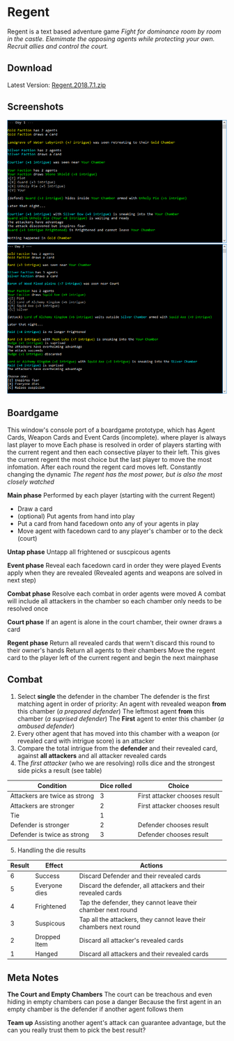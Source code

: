 # Regent
Regent is a text based adventure game
_Fight for dominance room by room in the castle. 
Elemimate the opposing agents while protecting your own.
Recruit allies and control the court._


Download
----------------
Latest Version: [Regent.2018.7.1.zip](https://github.com/sleepyparadox/nsi2018.6/files/2155361/Regent.2018.7.1.zip)

Screenshots
----------------
![unholy pie](https://raw.githubusercontent.com/sleepyparadox/nsi2018.6/master/img/unholy_pie.png)
![squid axe](https://raw.githubusercontent.com/sleepyparadox/nsi2018.6/master/img/squid_axe.png)

Boardgame
----------------
This window's console port of a boardgame prototype, which has Agent Cards, Weapon Cards and Event Cards (incomplete). where player is always last player to move
Each phase is resolved in order of players starting with the current regent and then each consective player to their left. This gives the current regent the most choice but the last player to move the most infomation. After each round the regent card moves left. Constantly changing the dynamic
_The regent has the most power, but is also the most closely watched_

**Main phase**
Performed by each player (starting with the current Regent)
* Draw a card
* (optional) Put agents from hand into play
* Put a card from hand facedown onto any of your agents in play
* Move agent with facedown card to any player's chamber or to the deck (court)

**Untap phase**
Untapp all frightened or suscpicous agents

**Event phase**
Reveal each facedown card in order they were played
Events apply when they are revealed
(Revealed agents and weapons are solved in next step)

**Combat phase**
Resolve each combat in order agents were moved
A combat will include all attackers in the chamber so each chamber only needs to be resolved once

**Court phase**
If an agent is alone in the court chamber, their owner draws a card

**Regent phase**
Return all revealed cards that wern't discard this round to their owner's hands
Return all agents to their chambers
Move the regent card to the player left of the current regent and begin the next mainphase

Combat
----------------
1. Select **single** the defender in the chamber
The defender is the first matching agent in order of priority: 
An agent with revealed weapon **from** this chamber (_a prepared defender_)
The leftmost agent **from** this chamber (_a suprised defender_)
The **First** agent to enter this chamber (_a ambused defender_)
2. Every other agent that has moved into this chamber with a weapon (or revealed card with intrigue score) is an attacker
3. Compare the total intrigue from the **defender** and their revealed card, against **all attackers** and all attacker revealed cards
4. The *first attacker* (who we are resolving) rolls dice and the strongest side picks a result (see table)

| Condition                     | Dice rolled | Choice                        |
| ----------------------------- |-------------| ------------------------------|
| Attackers are twice as strong | 3           | First attacker chooses result |
| Attackers are stronger        | 2           | First attacker chooses result |
| Tie                           | 1           |                               |
| Defender is stronger          | 2           | Defender chooses result       |
| Defender is twice as strong   | 3           | Defender chooses result       |

5. Handling the die results

| Result | Effect        | Actions                                                            |
| ------ | ------------- | ------------------------------------------------------------------ |
| 6      | Success       | Discard Defender and their revealed cards                          |
| 5      | Everyone dies | Discard the defender, all attackers and their revealed cards       |
| 4      | Frightened    | Tap the defender, they cannot leave their chamber next round       |
| 3      | Suspicous     | Tap all the attackers, they cannot leave their chambers next round |
| 2      | Dropped Item  | Discard all attacker's revealed cards                              |
| 1      | Hanged        | Discard all attackers and their revealed cards                     |


Meta Notes
----------------
**The Court and Empty Chambers**
The court can be treachous and even hiding in empty chambers can pose a danger
Because the first agent in an empty chamber is the defender if another agent follows them

**Team up**
Assisting another agent's attack can guarantee advantage, but the can you really trust them to pick the best result?